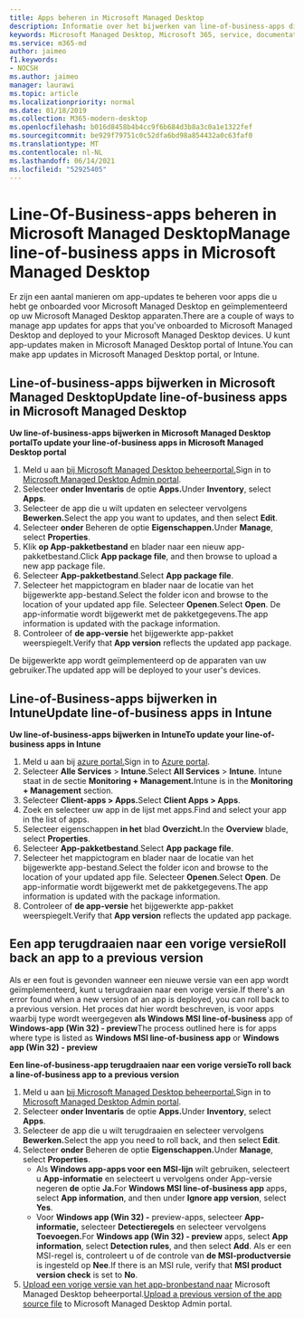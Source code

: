 ```yaml
---
title: Apps beheren in Microsoft Managed Desktop
description: Informatie over het bijwerken van line-of-business-apps die zijn geïmplementeerd op Microsoft Managed Desktop apparaten
keywords: Microsoft Managed Desktop, Microsoft 365, service, documentatie
ms.service: m365-md
author: jaimeo
f1.keywords:
- NOCSH
ms.author: jaimeo
manager: laurawi
ms.topic: article
ms.localizationpriority: normal
ms.date: 01/18/2019
ms.collection: M365-modern-desktop
ms.openlocfilehash: b016d8458b4b4cc9f6b684d3b8a3c0a1e1322fef
ms.sourcegitcommit: be929f79751c0c52dfa6bd98a854432a0c63faf0
ms.translationtype: MT
ms.contentlocale: nl-NL
ms.lasthandoff: 06/14/2021
ms.locfileid: "52925405"
---
```

# <a name="manage-line-of-business-apps-in-microsoft-managed-desktop"></a><span data-ttu-id="978f8-104">Line-Of-Business-apps beheren in Microsoft Managed Desktop</span><span class="sxs-lookup"><span data-stu-id="978f8-104">Manage line-of-business apps in Microsoft Managed Desktop</span></span>

<!--Application management -->

<span data-ttu-id="978f8-105">Er zijn een aantal manieren om app-updates te beheren voor apps die u hebt ge onboarded voor Microsoft Managed Desktop en geïmplementeerd op uw Microsoft Managed Desktop apparaten.</span><span class="sxs-lookup"><span data-stu-id="978f8-105">There are a couple of ways to manage app updates for apps that you've onboarded to Microsoft Managed Desktop and deployed to your Microsoft Managed Desktop devices.</span></span> <span data-ttu-id="978f8-106">U kunt app-updates maken in Microsoft Managed Desktop portal of Intune.</span><span class="sxs-lookup"><span data-stu-id="978f8-106">You can make app updates in Microsoft Managed Desktop portal, or Intune.</span></span> 

<span id="update-app-mmd" />

## <a name="update-line-of-business-apps-in-microsoft-managed-desktop"></a><span data-ttu-id="978f8-107">Line-of-business-apps bijwerken in Microsoft Managed Desktop</span><span class="sxs-lookup"><span data-stu-id="978f8-107">Update line-of-business apps in Microsoft Managed Desktop</span></span>

<span data-ttu-id="978f8-108">**Uw line-of-business-apps bijwerken in Microsoft Managed Desktop portal**</span><span class="sxs-lookup"><span data-stu-id="978f8-108">**To update your line-of-business apps in Microsoft Managed Desktop portal**</span></span>
1. <span data-ttu-id="978f8-109">Meld u aan [bij Microsoft Managed Desktop beheerportal.](https://aka.ms/mmdportal)</span><span class="sxs-lookup"><span data-stu-id="978f8-109">Sign in to [Microsoft Managed Desktop Admin portal](https://aka.ms/mmdportal).</span></span>
2. <span data-ttu-id="978f8-110">Selecteer **onder Inventaris** de optie **Apps.**</span><span class="sxs-lookup"><span data-stu-id="978f8-110">Under **Inventory**, select **Apps**.</span></span>  
3. <span data-ttu-id="978f8-111">Selecteer de app die u wilt updaten en selecteer vervolgens **Bewerken.**</span><span class="sxs-lookup"><span data-stu-id="978f8-111">Select the app you want to updates, and then select **Edit**.</span></span>
4. <span data-ttu-id="978f8-112">Selecteer **onder** Beheren de optie **Eigenschappen.**</span><span class="sxs-lookup"><span data-stu-id="978f8-112">Under **Manage**, select **Properties**.</span></span> 
5. <span data-ttu-id="978f8-113">Klik **op App-pakketbestand** en blader naar een nieuw app-pakketbestand.</span><span class="sxs-lookup"><span data-stu-id="978f8-113">Click **App package file**, and then browse to upload a new app package file.</span></span>
6. <span data-ttu-id="978f8-114">Selecteer **App-pakketbestand**.</span><span class="sxs-lookup"><span data-stu-id="978f8-114">Select **App package file**.</span></span>
7. <span data-ttu-id="978f8-115">Selecteer het mappictogram en blader naar de locatie van het bijgewerkte app-bestand.</span><span class="sxs-lookup"><span data-stu-id="978f8-115">Select the folder icon and browse to the location of your updated app file.</span></span> <span data-ttu-id="978f8-116">Selecteer **Openen**.</span><span class="sxs-lookup"><span data-stu-id="978f8-116">Select **Open**.</span></span> <span data-ttu-id="978f8-117">De app-informatie wordt bijgewerkt met de pakketgegevens.</span><span class="sxs-lookup"><span data-stu-id="978f8-117">The app information is updated with the package information.</span></span>
8. <span data-ttu-id="978f8-118">Controleer of **de app-versie** het bijgewerkte app-pakket weerspiegelt.</span><span class="sxs-lookup"><span data-stu-id="978f8-118">Verify that **App version** reflects the updated app package.</span></span> 

<span data-ttu-id="978f8-119">De bijgewerkte app wordt geïmplementeerd op de apparaten van uw gebruiker.</span><span class="sxs-lookup"><span data-stu-id="978f8-119">The updated app will be deployed to your user's devices.</span></span>

<span id="update-app-intune" />

## <a name="update-line-of-business-apps-in-intune"></a><span data-ttu-id="978f8-120">Line-of-Business-apps bijwerken in Intune</span><span class="sxs-lookup"><span data-stu-id="978f8-120">Update line-of-business apps in Intune</span></span>

<span data-ttu-id="978f8-121">**Uw line-of-business-apps bijwerken in Intune**</span><span class="sxs-lookup"><span data-stu-id="978f8-121">**To update your line-of-business apps in Intune**</span></span>
1. <span data-ttu-id="978f8-122">Meld u aan bij [azure portal.](https://portal.azure.com)</span><span class="sxs-lookup"><span data-stu-id="978f8-122">Sign in to [Azure portal](https://portal.azure.com).</span></span>
2. <span data-ttu-id="978f8-123">Selecteer **Alle Services**  >  **Intune**.</span><span class="sxs-lookup"><span data-stu-id="978f8-123">Select **All Services** > **Intune**.</span></span> <span data-ttu-id="978f8-124">Intune staat in de sectie **Monitoring + Management.**</span><span class="sxs-lookup"><span data-stu-id="978f8-124">Intune is in the **Monitoring + Management** section.</span></span>
3. <span data-ttu-id="978f8-125">Selecteer **Client-apps > Apps.**</span><span class="sxs-lookup"><span data-stu-id="978f8-125">Select **Client Apps > Apps**.</span></span>
4. <span data-ttu-id="978f8-126">Zoek en selecteer uw app in de lijst met apps.</span><span class="sxs-lookup"><span data-stu-id="978f8-126">Find and select your app in the list of apps.</span></span>
5. <span data-ttu-id="978f8-127">Selecteer eigenschappen **in het** blad **Overzicht.**</span><span class="sxs-lookup"><span data-stu-id="978f8-127">In the **Overview** blade, select **Properties**.</span></span>
6. <span data-ttu-id="978f8-128">Selecteer **App-pakketbestand**.</span><span class="sxs-lookup"><span data-stu-id="978f8-128">Select **App package file**.</span></span>
7. <span data-ttu-id="978f8-129">Selecteer het mappictogram en blader naar de locatie van het bijgewerkte app-bestand.</span><span class="sxs-lookup"><span data-stu-id="978f8-129">Select the folder icon and browse to the location of your updated app file.</span></span> <span data-ttu-id="978f8-130">Selecteer **Openen**.</span><span class="sxs-lookup"><span data-stu-id="978f8-130">Select **Open**.</span></span> <span data-ttu-id="978f8-131">De app-informatie wordt bijgewerkt met de pakketgegevens.</span><span class="sxs-lookup"><span data-stu-id="978f8-131">The app information is updated with the package information.</span></span>
8. <span data-ttu-id="978f8-132">Controleer of **de app-versie** het bijgewerkte app-pakket weerspiegelt.</span><span class="sxs-lookup"><span data-stu-id="978f8-132">Verify that **App version** reflects the updated app package.</span></span>

<span id="roll-back-app-mmd" />

## <a name="roll-back-an-app-to-a-previous-version"></a><span data-ttu-id="978f8-133">Een app terugdraaien naar een vorige versie</span><span class="sxs-lookup"><span data-stu-id="978f8-133">Roll back an app to a previous version</span></span>

<span data-ttu-id="978f8-134">Als er een fout is gevonden wanneer een nieuwe versie van een app wordt geïmplementeerd, kunt u terugdraaien naar een vorige versie.</span><span class="sxs-lookup"><span data-stu-id="978f8-134">If there's an error found when a new version of an app is deployed, you can roll back to a previous version.</span></span> <span data-ttu-id="978f8-135">Het proces dat hier wordt beschreven, is voor apps waarbij type wordt weergegeven **als Windows MSI line-of-business** app of **Windows-app (Win 32) - preview**</span><span class="sxs-lookup"><span data-stu-id="978f8-135">The process outlined here is for apps where type is listed as **Windows MSI line-of-business app** or **Windows app (Win 32) - preview**</span></span>

<span data-ttu-id="978f8-136">**Een line-of-business-app terugdraaien naar een vorige versie**</span><span class="sxs-lookup"><span data-stu-id="978f8-136">**To roll back a line-of-business app to a previous version**</span></span>

1. <span data-ttu-id="978f8-137">Meld u aan [bij Microsoft Managed Desktop beheerportal.](https://aka.ms/mmdportal)</span><span class="sxs-lookup"><span data-stu-id="978f8-137">Sign in to [Microsoft Managed Desktop Admin portal](https://aka.ms/mmdportal).</span></span>
2. <span data-ttu-id="978f8-138">Selecteer **onder Inventaris** de optie **Apps.**</span><span class="sxs-lookup"><span data-stu-id="978f8-138">Under **Inventory**, select **Apps**.</span></span>  
3. <span data-ttu-id="978f8-139">Selecteer de app die u wilt terugdraaien en selecteer vervolgens **Bewerken.**</span><span class="sxs-lookup"><span data-stu-id="978f8-139">Select the app you need to roll back, and then select **Edit**.</span></span>
4. <span data-ttu-id="978f8-140">Selecteer **onder** Beheren de optie **Eigenschappen.**</span><span class="sxs-lookup"><span data-stu-id="978f8-140">Under **Manage**, select **Properties**.</span></span> 
    - <span data-ttu-id="978f8-141">Als **Windows app-apps voor een MSI-lijn** wilt gebruiken, selecteert u **App-informatie** en selecteert u vervolgens onder App-versie negeren **de** optie **Ja.**</span><span class="sxs-lookup"><span data-stu-id="978f8-141">For **Windows MSI line-of-business app** apps, select **App information**, and then under **Ignore app version**, select **Yes**.</span></span>
    - <span data-ttu-id="978f8-142">Voor **Windows app (Win 32) -** preview-apps, selecteer **App-informatie,** selecteer **Detectieregels** en selecteer vervolgens **Toevoegen.**</span><span class="sxs-lookup"><span data-stu-id="978f8-142">For **Windows app (Win 32) - preview** apps, select **App information**, select **Detection rules**, and then select **Add**.</span></span> 
    <span data-ttu-id="978f8-143">Als er een MSI-regel is, controleert u of de controle van **de MSI-productversie** is ingesteld op **Nee**.</span><span class="sxs-lookup"><span data-stu-id="978f8-143">If there is an MSI rule, verify that **MSI product version check** is set to **No**.</span></span>
5. <span data-ttu-id="978f8-144">[Upload een vorige versie van het app-bronbestand naar](../get-started/deploy-apps.md) Microsoft Managed Desktop beheerportal.</span><span class="sxs-lookup"><span data-stu-id="978f8-144">[Upload a previous version of the app source file](../get-started/deploy-apps.md) to Microsoft Managed Desktop Admin portal.</span></span>  

